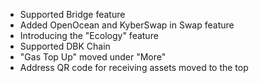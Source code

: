 - Supported Bridge feature
- Added OpenOcean and KyberSwap in Swap feature
- Introducing the "Ecology" feature
- Supported DBK Chain
- "Gas Top Up" moved under "More"
- Address QR code for receiving assets moved to the top